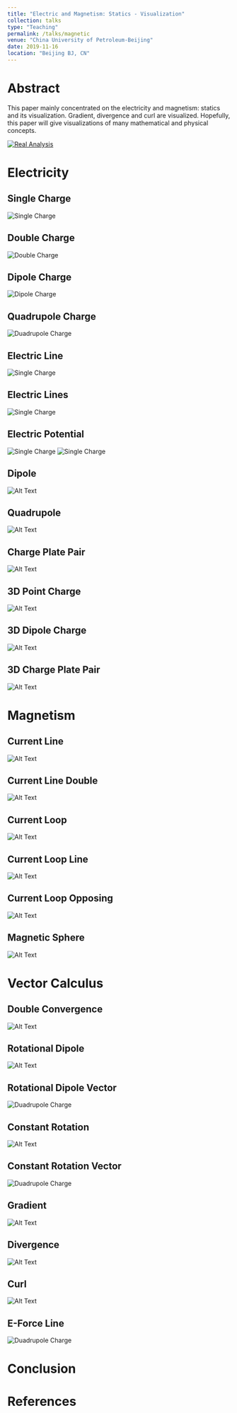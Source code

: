 ```yaml
---
title: "Electric and Magnetism: Statics - Visualization"
collection: talks
type: "Teaching"
permalink: /talks/magnetic
venue: "China University of Petroleum-Beijing"
date: 2019-11-16
location: "Beijing BJ, CN"
---
```




# Abstract

This paper mainly concentrated on the electricity and magnetism: 
statics and its visualization. Gradient, divergence and curl are 
visualized. Hopefully, this paper will give  visualizations of many 
mathematical and physical concepts.

[![Real Analysis](/images/electromagnetic-field.png)](https://wuguoning.github.io/talks/magnetic)

# Electricity

## Single Charge
![Single Charge](./figs/singlecharge.png)

## Double Charge
![Double Charge](./figs/doublecharge.png)

## Dipole Charge
![Dipole Charge](./figs/dipolecharge.png)

## Quadrupole Charge
![Duadrupole Charge](./figs/quadrupolecharge.png)

## Electric Line
![Single Charge](./figs/electric-line.png)

## Electric Lines
![Single Charge](./figs/e-lines.png)

## Electric Potential
![Single Charge](./figs/e-potential.png)
![Single Charge](./figs/e-potential1.png)

## Dipole 
![Alt Text](./figs/dipolegif.gif)

## Quadrupole 
![Alt Text](./figs/quadrupole.gif)

## Charge Plate Pair
![Alt Text](./figs/chargeplate.gif)

## 3D Point Charge
![Alt Text](./figs/3dpointcharge.gif)

## 3D Dipole Charge
![Alt Text](./figs/3d-dipolecharge.gif)

## 3D  Charge Plate Pair
![Alt Text](./figs/3d-charge-plate-pair.gif)

# Magnetism
## Current Line
![Alt Text](./figs/current-line.gif)

## Current Line Double
![Alt Text](./figs/current-line-double.gif)

## Current Loop
![Alt Text](./figs/current-loop.gif)

## Current Loop Line
![Alt Text](./figs/current-loop-line.gif)

## Current Loop Opposing
![Alt Text](./figs/current-loop-opposing.gif)

## Magnetic Sphere
![Alt Text](./figs/mag-sphere.gif)

# Vector Calculus
## Double Convergence
![Alt Text](./figs/double-convergence.gif)

## Rotational Dipole
![Alt Text](./figs/rotational-dipole.gif)

## Rotational Dipole Vector
![Duadrupole Charge](./figs/rotational-dipole.png)

## Constant Rotation
![Alt Text](./figs/constant-rotation.gif)

## Constant Rotation Vector
![Duadrupole Charge](./figs/constant-rotation.png)

## Gradient
![Alt Text](./figs/gradient.gif)

## Divergence
![Alt Text](./figs/divergence.gif)

## Curl
![Alt Text](./figs/curl.gif)

## E-Force Line
![Duadrupole Charge](./figs/e-force-line.png)

# Conclusion

# References

